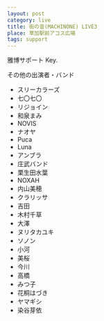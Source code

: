 ```yaml
---
layout: post
category: live
title: 街の音(MACHINONE) LIVE3
place: 草加駅前アコス広場
tags: support
---
```

雅博サポート Key.

その他の出演者・バンド

* スリーカラーズ
* 七〇七〇
* リジョイン
* 和泉まみ
* NOVIS
* ナオヤ
* Puca
* Luna
* アンブラ
* 庄武バンド
* 栗生田水葉
* NOXAH
* 内山美穂
* クラリッサ
* 吉田
* 木村千草
* 大澤
* ヌリタカユキ
* ソノン
* 小河
* 美桜
* 今川
* 高橋
* みつ子
* 花桐はづき
* ヤマギシ
* 染谷芽依